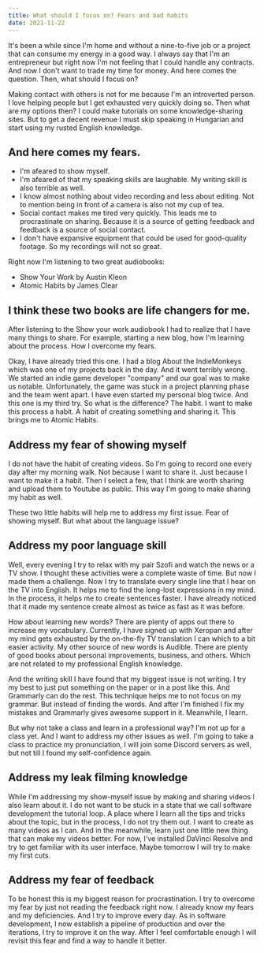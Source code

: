 ```yaml
---
title: What should I focus on? Fears and bad habits
date: 2021-11-22
---
```



It's been a while since I'm home and without a nine-to-five job or a project that can consume my energy in a good way. I always say that I'm an entrepreneur but right now I'm not feeling that I could handle any contracts. And now I don't want to trade my time for money. And here comes the question. Then, what should I focus on?

Making contact with others is not for me because I'm an introverted person. I love helping people but I get exhausted very quickly doing so. Then what are my options then? I could make tutorials on some knowledge-sharing sites. But to get a decent revenue I must skip speaking in Hungarian and start using my rusted English knowledge.

## And here comes my fears.

- I'm afeared to show myself.  
- I'm afeared of that my speaking skills are laughable. My writing skill is also terrible as well.
- I know almost nothing about video recording and less about editing. Not to mention being in front of a camera is also not my cup of tea.
- Social contact makes me tired very quickly. This leads me to procrastinate on sharing. Because it is a source of getting feedback and feedback is a source of social contact.
- I don't have expansive equipment that could be used for good-quality footage. So my recordings will not so great.

Right now I'm listening to two great audiobooks:

- Show Your Work by Austin Kleon
- Atomic Habits by James Clear

## I think these two books are life changers for me.

After listening to the Show your work audiobook I had to realize that I have many things to share. For example, starting a new blog, how I'm learning about the process. How I overcome my fears.

Okay, I have already tried this one. I had a blog About the IndieMonkeys which was one of my projects back in the day. And it went terribly wrong. We started an indie game developer "company" and our goal was to make us notable. Unfortunately, the game was stuck in a project planning phase and the team went apart. I have even started my personal blog twice. And this one is my third try. So what is the difference? The habit. I want to make this process a habit. A habit of creating something and sharing it. This brings me to Atomic Habits.

## Address my fear of showing myself

I do not have the habit of creating videos. So I'm going to record one every day after my morning walk. Not because I want to share it. Just because I want to make it a habit. Then I select a few, that I think are worth sharing and upload them to Youtube as public. This way I'm going to make sharing my habit as well.

These two little habits will help me to address my first issue. Fear of showing myself. But what about the language issue?

## Address my poor language skill

Well, every evening I try to relax with my pair Szofi and watch the news or a TV show. I thought these activities were a complete waste of time. But now I made them a challenge. Now I try to translate every single line that I hear on the TV into English. It helps me to find the long-lost expressions in my mind. In the process, it helps me to create sentences faster. I have already noticed that it made my sentence create almost as twice as fast as it was before.

How about learning new words? There are plenty of apps out there to increase my vocabulary. Currently, I have signed up with Xeropan and after my mind gets exhausted by the on-the-fly TV translation I can which to a bit easier activity. My other source of new words is Audible. There are plenty of good books about personal improvements, business, and others. Which are not related to my professional English knowledge.

And the writing skill I have found that my biggest issue is not writing. I try my best to just put something on the paper or in a post like this. And Grammarly can do the rest. This technique helps me to not focus on my grammar. But instead of finding the words. And after I'm finished I fix my mistakes and Grammarly gives awesome support in it. Meanwhile, I learn.

But why not take a class and learn in a professional way? I'm not up for a class yet. And I want to address my other issues as well. I'm going to take a class to practice my pronunciation, I will join some Discord servers as well, but not till I found my self-confidence again.

## Address my leak filming knowledge

While I'm addressing my show-myself issue by making and sharing videos I also learn about it. I do not want to be stuck in a state that we call software development the tutorial loop. A place where I learn all the tips and tricks about the topic, but in the process, I do not try them out. I want to create as many videos as I can. And in the meanwhile, learn just one little new thing that can make my videos better. For now, I've installed DaVinci Resolve and try to get familiar with its user interface. Maybe tomorrow I will try to make my first cuts.

## Address my fear of feedback

To be honest this is my biggest reason for procrastination. I try to overcome my fear by just not reading the feedback right now. I already know my fears and my deficiencies. And I try to improve every day. As in software development, I now establish a pipeline of production and over the iterations, I try to improve it on the way. After I feel comfortable enough I will revisit this fear and find a way to handle it better.
